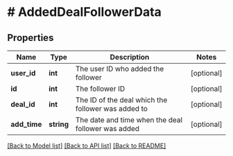# # AddedDealFollowerData

## Properties

Name | Type | Description | Notes
------------ | ------------- | ------------- | -------------
**user_id** | **int** | The user ID who added the follower | [optional]
**id** | **int** | The follower ID | [optional]
**deal_id** | **int** | The ID of the deal which the follower was added to | [optional]
**add_time** | **string** | The date and time when the deal follower was added | [optional]

[[Back to Model list]](../README.md#documentation-for-models) [[Back to API list]](../README.md#documentation-for-api-endpoints) [[Back to README]](../README.md)
